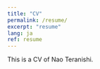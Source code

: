 ```yaml
---
title: "CV"
permalink: /resume/
excerpt: "resume"
lang: ja
ref: resume
---
```


This is a CV of Nao Teranishi.